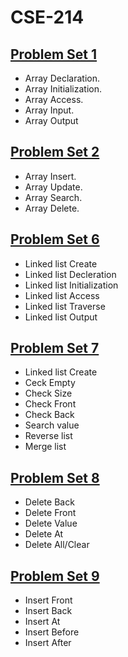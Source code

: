 # CSE-214

## [Problem Set 1](https://github.com/1915002521/CSE-214/tree/main/Problem%20Set%201)
* Array Declaration.
* Array Initialization.
* Array Access.
* Array Input.
* Array Output

## [Problem Set 2](https://github.com/1915002521/CSE-214/tree/main/Problem%20Set%202)
* Array Insert.
* Array Update.
* Array Search.
* Array Delete.

## [Problem Set 6](https://github.com/1915002521/CSE-214/tree/main/Problem%20Set%206)
* Linked list Create
* Linked list Decleration
* Linked list Initialization
* Linked list Access
* Linked list Traverse
* Linked list Output

## [Problem Set 7](https://github.com/1915002521/CSE-214/tree/main/Problem%20Set%207)
* Linked list Create
* Ceck Empty
* Check Size
* Check Front
* Check Back
* Search value
* Reverse list
* Merge list

## [Problem Set 8](https://github.com/1915002521/CSE-214/tree/main/Problem%20Set%208)
* Delete Back
* Delete Front
* Delete Value
* Delete At
* Delete All/Clear

## [Problem Set 9](https://github.com/1915002521/CSE-214/tree/main/Problem%20Set%209)
* Insert Front
* Insert Back
* Insert At
* Insert Before
* Insert After
